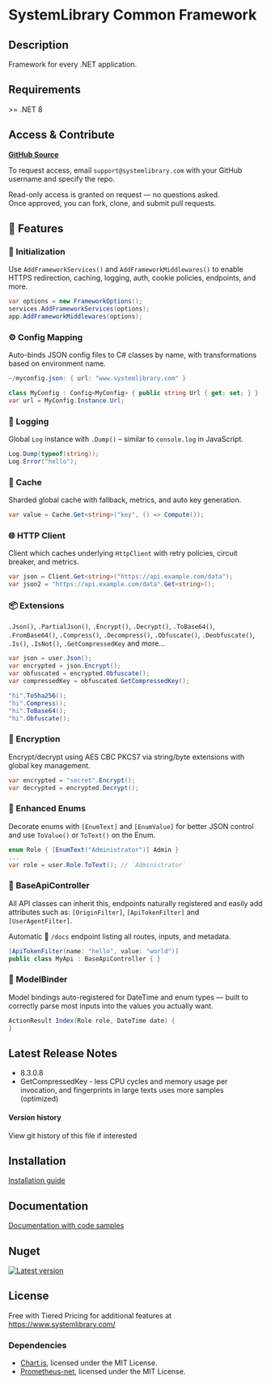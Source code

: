 # SystemLibrary Common Framework 

## Description
Framework for every .NET application.

## Requirements
&gt;= .NET 8

## Access & Contribute  
[**GitHub Source**](https://github.com/systemlibrary/systemlibrary-common-framework-private)

To request access, email `support@systemlibrary.com` with your GitHub username and specify the repo.

Read-only access is granted on request — no questions asked.  
Once approved, you can fork, clone, and submit pull requests.

## 🚀 Features

### 🔧 Initialization
Use `AddFrameworkServices()` and `AddFrameworkMiddlewares()` to enable HTTPS redirection, caching, logging, auth, cookie policies, endpoints, and more.

```csharp
var options = new FrameworkOptions();
services.AddFrameworkServices(options);
app.AddFrameworkMiddlewares(options);
```

### ⚙️ Config Mapping
Auto-binds JSON config files to C# classes by name, with transformations based on environment name.

```csharp
~/myconfig.json: { url: "www.systemlibrary.com" }

class MyConfig : Config<MyConfig> { public string Url { get; set; } }
var url = MyConfig.Instance.Url;
```

### 📝 Logging
Global `Log` instance with `.Dump()` – similar to `console.log` in JavaScript.

```csharp
Log.Dump(typeof(string));
Log.Error("hello");
```

### 🧠 Cache
Sharded global cache with fallback, metrics, and auto key generation.

```csharp
var value = Cache.Get<string>("key", () => Compute());
```

### 🌐 HTTP Client
Client which caches underlying `HttpClient` with retry policies, circuit breaker, and metrics.

```csharp
var json = Client.Get<string>("https://api.example.com/data");
var json2 = "https://api.example.com/data".Get<string>();
```

### 📦 Extensions
`.Json()`, `.PartialJson()`, `.Encrypt()`, `.Decrypt()`, `.ToBase64()`, `.FromBase64()`, `.Compress()`, `.Decompress()`, `.Obfuscate()`, `.Deobfuscate()`, `.Is()`, `.IsNot()`, `.GetCompressedKey` and more...

```csharp
var json = user.Json();
var encrypted = json.Encrypt();
var obfuscated = encrypted.Obfuscate();
var compressedKey = obfuscated.GetCompressedKey();

"hi".ToSha256();
"hi".Compress();
"hi".ToBase64();
"hi".Obfuscate();
```

### 🔐 Encryption
Encrypt/decrypt using AES CBC PKCS7 via string/byte extensions with global key management.

```csharp
var encrypted = "secret".Encrypt();
var decrypted = encrypted.Decrypt();
```

### 🧩 Enhanced Enums
Decorate enums with `[EnumText]` and `[EnumValue]` for better JSON control and use `ToValue()` or `ToText()` on the Enum.

```csharp
enum Role { [EnumText("Administrator")] Admin }
...
var role = user.Role.ToText(); // `Administrator`
```

### 📡 BaseApiController
All API classes can inherit this, endpoints naturally registered and easily add attributes such as: `[OriginFilter]`, `[ApiTokenFilter]` and `[UserAgentFilter]`.

Automatic 📖 `/docs` endpoint listing all routes, inputs, and metadata.

```csharp
[ApiTokenFilter(name: "hello", value: "world")]
public class MyApi : BaseApiController { }
```

### 🔗 ModelBinder
Model bindings auto-registered for DateTime and enum types — built to correctly parse most inputs into the values you actually want.
```csharp
ActionResult Index(Role role, DateTime date) {
}
```

## Latest Release Notes
- 8.3.0.8
- GetCompressedKey - less CPU cycles and memory usage per invocation, and fingerprints in large texts uses more samples (optimized)

#### Version history 
View git history of this file if interested

## Installation
[Installation guide](https://systemlibrary.github.io/systemlibrary-common-framework/Install.html)

## Documentation
[Documentation with code samples](https://systemlibrary.github.io/systemlibrary-common-framework/)

## Nuget
[![Latest version](https://img.shields.io/nuget/v/SystemLibrary.Common.Framework)](https://www.nuget.org/packages/SystemLibrary.Common.Framework)

## License
Free with Tiered Pricing for additional features at https://www.systemlibrary.com/

### Dependencies
- [Chart.js](https://github.com/chartjs/Chart.js), licensed under the MIT License.
- [Prometheus-net](https://www.nuget.org/packages/prometheus-net), licensed under the MIT License.